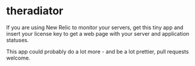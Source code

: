 # theradiator

If you are using New Relic to monitor your servers, get this tiny app and insert your license key to get a web page with your server and application statuses.

This app could probably do a lot more - and be a lot prettier, pull requests welcome.
